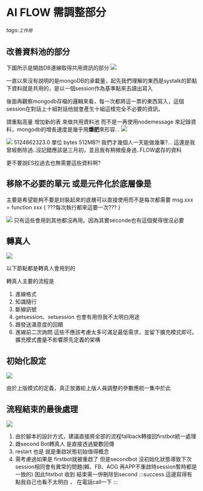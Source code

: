 # AI FLOW 需調整部分
###### tags:`工作用`


## 改善資料池的部分

下圖所示是開啟DB連線取得共用資訊的部分
![](https://i.imgur.com/t5PyFCv.png)

一直以來沒有說明的是mongoDB的承載量，起先我們理解的東西是systalk的節點下資料就是共用的，是以一個session作為基準點來去讀出寫入

後面再觀察mongodb存檔的邏輯來看，每一次都將這一票的東西寫入，這個session在對話上十組對話他就會產生十組這樣完全不必要的資訊。

請重點高量 增加新的表 來做共用資料池 而不是一再使用nodemessage 來記錄資料，mongodb的增長速度是幾乎用**爆肥**來形容...
![](https://i.imgur.com/0XDbLeu.png)

![](https://i.imgur.com/OzFQWRf.png)
5124862323.0 單位 bytes
512MB?! 我們才幾個人一天能做幾筆?...
這還是我曾經刪除過..沒記錯應該是三月初，並且我有稍微瘦身過..FLOW處存的資料

更不要說ES拉過去也無需要這些資料啊?


## 移除不必要的單元 或是元件化於底層像是 

主要是希望能夠不要是封裝起來的底層可以直接使用而不是每次都需要
msg.xxx = function xxx {
  ???每次執行都來這要一次???
}

![](https://i.imgur.com/Wuoupdx.png)
只有這些會用到其他都沒再用。因為其實seconde也有這個覺得很沒必要

## 轉真人

![](https://i.imgur.com/SFezkUV.png)

以下節點都是轉真人會用到的

轉真人主要的流程是

1. 進線格式
2. 知識隨行
3. 斷線訊號
4. getsession、setsession 也會有用但我不太明白用途
5. 跟發送滿意度的回饋
6. 進線前二次詢問
這些不應該考慮太多可滿足最低需求，並留下擴充模式即可。擴充模式盡量不影響原先定義的架構


## 初始化設定

![](https://i.imgur.com/2YzVUOx.png)

由於上版模式的定義，真正放置給上版人員調整的參數應統一集中於此


## 流程結束的最後處理
![](https://i.imgur.com/CCAp4Wl.png)
1. 由於腳本的設計方式，建議直接將全部的流程fallback轉接回firstbot統一處理
2. 跟second Bot轉真人 是直接透過變數回傳
3. restart 也是 就是重啟狀態初始值得概念
4. 需考慮過如果是 firstbot就被重啟了 但是secondbot 沒初始化狀態導致下次session相同會有異常的問題(賴、FB、AOG 再APP不重啟時session暫時都是一致的) 因此fitstbot 收到 結束需一併刪除到second 
:::success
這邊寫得有點我自己也看不太明白 ， 在電話call一下
:::